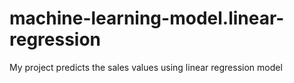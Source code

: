 # machine-learning-model.linear-regression
My project predicts the sales values using linear regression model
